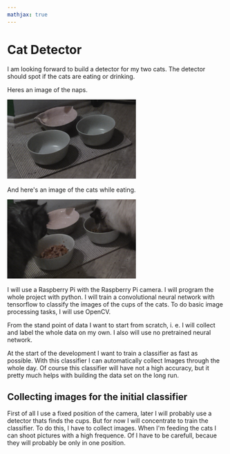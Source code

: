 ```yaml
---
mathjax: true
---
```



# Cat Detector

I am looking forward to build a detector for my two cats. The detector should spot if the cats are eating or drinking. 

Heres an image of the naps. 

![Figure 1](/images/2018_11_10_0.png)

And here's an image of the cats while eating.

![Figure 1](/images/2018_11_10_1.png)


I will use a Raspberry Pi with the Raspberry Pi camera. I will program the whole project with python. I will train a convolutional neural network with tensorflow to classify the images of the cups of the cats. To do basic image processing tasks, I will use OpenCV.

From the stand point of data I want to start from scratch, i. e. I will collect and label the whole data on my own. I also will use no pretrained neural network. 


At the start of the development I want to train a classifier as fast as possible. With this classifier I can automatically collect Images through the whole day. Of course this classifier will have not a high accuracy, but it pretty much helps with building the data set on the long run. 

## Collecting images for the initial classifier
First of all I use a fixed position of the camera, later I will probably use a detector thats finds the cups. But for now I will concentrate to train the classifier. To do this, I have to collect images. When I'm feeding the cats I can shoot pictures with a high frequence. Of I have to be carefull, becaue they will probably be only in one position.  


